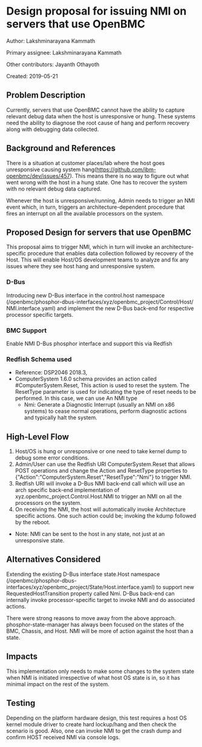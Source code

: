 # Design proposal for issuing NMI on servers that use OpenBMC

Author: Lakshminarayana Kammath

Primary assignee: Lakshminarayana Kammath

Other contributors: Jayanth Othayoth

Created: 2019-05-21


## Problem Description
Currently, servers that use OpenBMC cannot have the ability to capture relevant
debug data when the host is unresponsive or hung. These systems need the ability
to diagnose the root cause of hang and perform recovery along with debugging
data collected.


## Background and References
There is a situation at customer places/lab where the host goes unresponsive
causing system hang(https://github.com/ibm-openbmc/dev/issues/457).
This means there is no way to figure out what went wrong with the host in a hung
state. One has to recover the system with no relevant debug data captured.

Whenever the host is unresponsive/running, Admin needs to trigger an NMI event
which, in turn, triggers an architecture-dependent procedure that fires an
interrupt on all the available processors on the system.

## Proposed Design for servers that use OpenBMC
This proposal aims to trigger NMI, which in turn will invoke an
architecture-specific procedure that enables data collection followed by recovery
of the Host. This will enable Host/OS development teams to analyze and fix any
issues where they see host hang and unresponsive system.

### D-Bus
Introducing new D-Bus interface in the control.host namespace
(/openbmc/phosphor-dbus-interfaces/xyz/openbmc_project/Control/Host/
NMI.interface.yaml)
and implement the new D-Bus back-end for respective processor specific targets.

### BMC Support
Enable NMI D-Bus phosphor interface and support this via Redfish

### Redfish Schema used
* Reference: DSP2046 2018.3,
* ComputerSystem 1.6.0 schema provides an action called #ComputerSystem.Reset,
  This action is used to reset the system.
  The ResetType parameter is used for indicating the type of reset needs to be
  performed. In this case, we can use
  An NMI type
    * Nmi: Generate a Diagnostic Interrupt (usually an NMI on x86 systems)
     to cease normal operations, perform diagnostic actions and typically
     halt the system.

## High-Level Flow
1. Host/OS is hung or unresponsive or one need to take kernel dump
   to debug some error conditions.
2. Admin/User can use the Redfish URI ComputerSystem.Reset that allows
   POST operations and change the Action and ResetType properties to
   {"Action":"ComputerSystem.Reset","ResetType":"Nmi"} to trigger NMI.
3. Redfish URI will invoke a D-Bus NMI back-end call which will use an arch
   specific back-end implementation of xyz.openbmc_project.Control.Host.NMI
   to trigger an NMI on all the processors on the system.
4. On receiving the NMI, the host will automatically invoke Architecture specific
   actions. One such action could be; invoking the kdump followed by the reboot.

* Note: NMI can be sent to the host in any state, not just at an unresponsive
  state.

## Alternatives Considered
Extending  the existing  D-Bus interface state.Host namespace
(/openbmc/phosphor-dbus-interfaces/xyz/openbmc_project/State/Host.interface.yaml)
to support new RequestedHostTransition property called Nmi.
D-Bus back-end can internally invoke processor-specific target to invoke NMI
and do associated actions.

There were strong reasons to move away from the above approach.
phosphor-state-manager has always been focused on the states of the BMC,
Chassis, and Host. NMI will be more of action against the host than
a state.

## Impacts
This implementation only needs to make some changes to the system state when
NMI is initiated irrespective of what host OS state is in, so it has minimal
impact on the rest of the system.

## Testing
Depending on the platform hardware design, this test requires a host OS kernel
module driver to create hard lockup/hang and then check the scenario is good.
Also, one can invoke NMI to get the crash dump and confirm HOST received NMI
via console logs.

